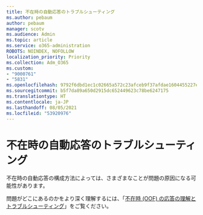 ```yaml
---
title: 不在時の自動応答のトラブルシューティング
ms.author: pebaum
author: pebaum
manager: scotv
ms.audience: Admin
ms.topic: article
ms.service: o365-administration
ROBOTS: NOINDEX, NOFOLLOW
localization_priority: Priority
ms.collection: Adm_O365
ms.custom:
- "9000761"
- "5831"
ms.openlocfilehash: 9792f6dbd1ec1c02665a572c23afceb9f37afdae1604455227ebddb1fb8c51a8
ms.sourcegitcommit: b5f7da89a650d2915dc652449623c78be6247175
ms.translationtype: HT
ms.contentlocale: ja-JP
ms.lasthandoff: 08/05/2021
ms.locfileid: "53920976"
---
```

# <a name="troubleshooting-out-of-office-automatic-replies"></a>不在時の自動応答のトラブルシューティング

不在時の自動応答の構成方法によっては、さまざまなことが問題の原因になる可能性があります。

問題がどこにあるのかをより深く理解するには、「[不在時 (OOF) の応答の理解とトラブルシューティング](/exchange/troubleshoot/email-delivery/understand-troubleshoot-oof-replies)」をご覧ください。